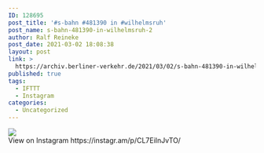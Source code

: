 ```yaml
---
ID: 128695
post_title: '#s-bahn #481390 in #wilhelmsruh'
post_name: s-bahn-481390-in-wilhelmsruh-2
author: Ralf Reineke
post_date: 2021-03-02 18:08:38
layout: post
link: >
  https://archiv.berliner-verkehr.de/2021/03/02/s-bahn-481390-in-wilhelmsruh-2/
published: true
tags:
  - IFTTT
  - Instagram
categories:
  - Uncategorized
---
```

<div><img src='https://scontent-iad3-1.cdninstagram.com/v/t51.29350-15/155418805_739632193420606_3160558935228665794_n.jpg?_nc_cat=108&ccb=3&_nc_sid=8ae9d6&_nc_ohc=lw0F8R1YFmcAX9BvTiP&_nc_ht=scontent-iad3-1.cdninstagram.com&oh=7c6195d7e922ac4063ff5f1a9444294e&oe=606497A7' style='max-width:600px;' /><br/><div>View on Instagram https://instagr.am/p/CL7EiInJvTO/</div></div>